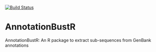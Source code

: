 [![Build Status](https://travis-ci.org/sborstein/AnnotationBustR.png)](https://travis-ci.org/sborstein/AnnotationBustR)

# AnnotationBustR
AnnotationBustR: An R package to extract sub-sequences from GenBank annotations

